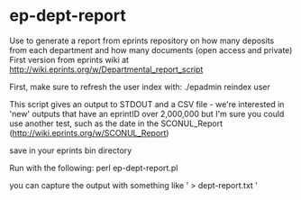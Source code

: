 # ep-dept-report
Use to generate a report from eprints repository on how many deposits from each department and how many documents (open access and private)
First version from eprints wiki at http://wiki.eprints.org/w/Departmental_report_script

First, make sure to refresh the user index with:
./epadmin reindex <REPOSITORY> user

This script gives an output to STDOUT and a CSV file - we're interested in 'new' outputs that have an eprintID over 2,000,000 but I'm sure you could use another test, such as the date in the SCONUL_Report (http://wiki.eprints.org/w/SCONUL_Report)

save in your eprints bin directory

Run with the following:
perl ep-dept-report.pl <REPOSITORY>

you can capture the output with something like ' > dept-report.txt '
